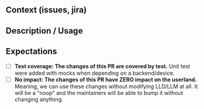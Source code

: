 
## Context (issues, jira)



## Description / Usage

<!-- please share a sample of code that uses your new code (if features were added) -->
<!-- please document quickly what would the "user land" need to do to use the feature -->

## Expectations

- [ ] **Test coverage: The changes of this PR are covered by test.** Unit test were added with mocks when depending on a backend/device.
- [ ] **No impact: The changes of this PR have ZERO impact on the userland.** Meaning, we can use these changes without modifying LLD/LLM at all. It will be a "noop" and the maintainers will be able to bump it without changing anything.

<!--
If one of these can't be checked, please document it carefully (on the reason you can't check it).
NB: We want to avoid as much as possible such breaking changes to make a bump very easy.
-->
